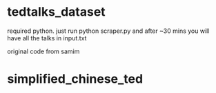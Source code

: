 # tedtalks_dataset
required python.
just run python scraper.py and after ~30 mins you will have all the talks in input.txt

original code from samim
# simplified_chinese_ted
